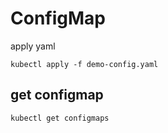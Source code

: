 # ConfigMap

apply yaml

```
kubectl apply -f demo-config.yaml
```

## get configmap
```kubectl get configmaps```
